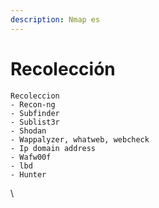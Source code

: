 ```yaml
---
description: Nmap es
---
```


# Recolección

```
Recoleccion
- Recon-ng
- Subfinder
- Sublist3r
- Shodan
- Wappalyzer, whatweb, webcheck
- Ip domain address
- Wafw00f
- lbd
- Hunter
```

\




